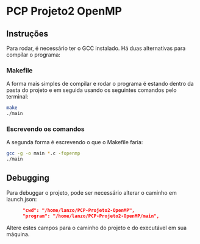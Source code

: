 # PCP Projeto2 OpenMP

## Instruções

Para rodar, é necessário ter o GCC instalado. Há duas alternativas para compilar o programa:

### Makefile

A forma mais simples de compilar e rodar o programa é estando dentro da pasta do projeto e em seguida usando os seguintes comandos pelo terminal:

```bash
make
./main
```

### Escrevendo os comandos

A segunda forma é escrevendo o que o Makefile faria:

```bash
gcc -g -o main *.c -fopenmp
./main

```

## Debugging

Para debuggar o projeto, pode ser necessário alterar o caminho em launch.json:

```json
      "cwd": "/home/lanzo/PCP-Projeto2-OpenMP",
      "program": "/home/lanzo/PCP-Projeto2-OpenMP/main",
```

Altere estes campos para o caminho do projeto e do executável em sua máquina.
